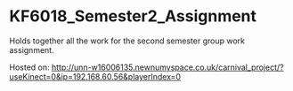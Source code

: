 # KF6018_Semester2_Assignment
Holds together all the work for the second semester group work assignment.

Hosted on: http://unn-w16006135.newnumyspace.co.uk/carnival_project/?useKinect=0&ip=192.168.60.56&playerIndex=0
